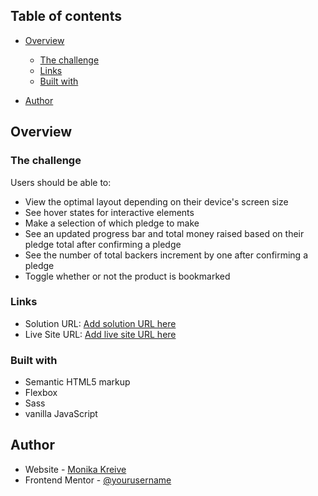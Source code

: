 ## Table of contents

-   [Overview](#overview)

    -   [The challenge](#the-challenge)
    -   [Links](#links)
    -   [Built with](#built-with)

-   [Author](#author)

## Overview

### The challenge

Users should be able to:

-   View the optimal layout depending on their device's screen size
-   See hover states for interactive elements
-   Make a selection of which pledge to make
-   See an updated progress bar and total money raised based on their pledge total after confirming a pledge
-   See the number of total backers increment by one after confirming a pledge
-   Toggle whether or not the product is bookmarked

### Links

-   Solution URL: [Add solution URL here](https://github.com/mkreive/Crowdfunding-page)
-   Live Site URL: [Add live site URL here](https://your-live-site-url.com)

### Built with

-   Semantic HTML5 markup
-   Flexbox
-   Sass
-   vanilla JavaScript

## Author

-   Website - [Monika Kreive](https://www.your-site.com)
-   Frontend Mentor - [@yourusername](https://www.frontendmentor.io/profile/yourusername)
